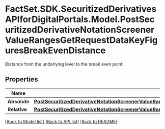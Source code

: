 # FactSet.SDK.SecuritizedDerivativesAPIforDigitalPortals.Model.PostSecuritizedDerivativeNotationScreenerValueRangesGetRequestDataKeyFiguresBreakEvenDistance
Distance from the underlying level to the break even point.

## Properties

Name | Type | Description | Notes
------------ | ------------- | ------------- | -------------
**Absolute** | [**PostSecuritizedDerivativeNotationScreenerValueRangesGetRequestDataKeyFiguresBreakEvenDistanceAbsolute**](PostSecuritizedDerivativeNotationScreenerValueRangesGetRequestDataKeyFiguresBreakEvenDistanceAbsolute.md) |  | [optional] 
**Relative** | [**PostSecuritizedDerivativeNotationScreenerValueRangesGetRequestDataKeyFiguresBreakEvenDistanceRelative**](PostSecuritizedDerivativeNotationScreenerValueRangesGetRequestDataKeyFiguresBreakEvenDistanceRelative.md) |  | [optional] 

[[Back to Model list]](../README.md#documentation-for-models) [[Back to API list]](../README.md#documentation-for-api-endpoints) [[Back to README]](../README.md)

